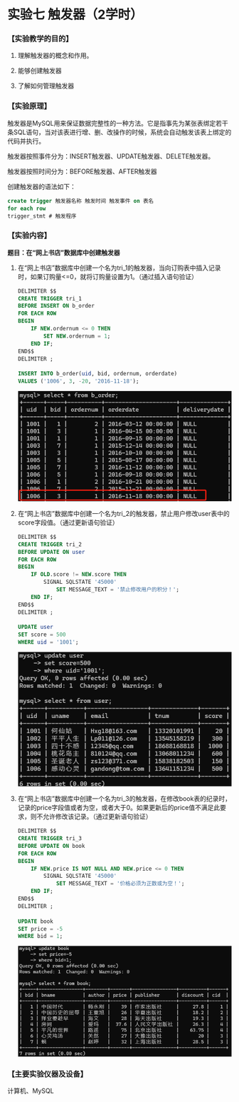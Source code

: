 # 实验七 触发器（2学时）

### 【实验教学的目的】

1. 理解触发器的概念和作用。

2. 能够创建触发器

3. 了解如何管理触发器

### 【实验原理】

触发器是MySQL用来保证数据完整性的一种方法。它是指事先为某张表绑定若干条SQL语句，当对该表进行增、删、改操作的时候，系统会自动触发该表上绑定的代码并执行。

触发器按照事件分为：INSERT触发器、UPDATE触发器、DELETE触发器。

触发器按照时间分为：BEFORE触发器、AFTER触发器

创建触发器的语法如下：

```sql
create trigger 触发器名称 触发时间 触发事件 on 表名
for each row
trigger_stmt # 触发程序
```

### 【实验内容】

**题目：在“网上书店”数据库中创建触发器**

1. 在“网上书店”数据库中创建一个名为tri_1的触发器，当向订购表中插入记录时，如果订购量\<=0，就将订购量设置为1。（通过插入语句验证）

    ```sql
    DELIMITER $$
    CREATE TRIGGER tri_1
    BEFORE INSERT ON b_order
    FOR EACH ROW
    BEGIN
        IF NEW.ordernum <= 0 THEN
            SET NEW.ordernum = 1;
        END IF;
    END$$
    DELIMITER ;

    INSERT INTO b_order(uid, bid, ordernum, orderdate)
    VALUES ('1006', 3, -20, '2016-11-18');
    ```

    ![](./imgs/1.png)

2. 在“网上书店”数据库中创建一个名为tri_2的触发器，禁止用户修改user表中的score字段值。（通过更新语句验证）

    ```sql
    DELIMITER $$
    CREATE TRIGGER tri_2
    BEFORE UPDATE ON user
    FOR EACH ROW
    BEGIN
        IF OLD.score != NEW.score THEN
            SIGNAL SQLSTATE '45000'
                SET MESSAGE_TEXT = '禁止修改用户的积分！';
        END IF;
    END$$
    DELIMITER ;

    UPDATE user
    SET score = 500
    WHERE uid = '1001';
    ```

    ![](./imgs/2.png)

3. 在“网上书店”数据库中创建一个名为tri_3的触发器，在修改book表的纪录时，记录的price字段值或者为空，或者大于0。如果更新后的price值不满足此要求，则不允许修改该记录。（通过更新语句验证）

    ```sql
    DELIMITER $$
    CREATE TRIGGER tri_3
    BEFORE UPDATE ON book
    FOR EACH ROW
    BEGIN
        IF NEW.price IS NOT NULL AND NEW.price <= 0 THEN
            SIGNAL SQLSTATE '45000'
                SET MESSAGE_TEXT = '价格必须为正数或为空！';
        END IF;
    END$$
    DELIMITER ;
    
    UPDATE book
    SET price = -5
    WHERE bid = 1;
    ```

    ![](./imgs/3.png)

### 【主要实验仪器及设备】

计算机、MySQL
